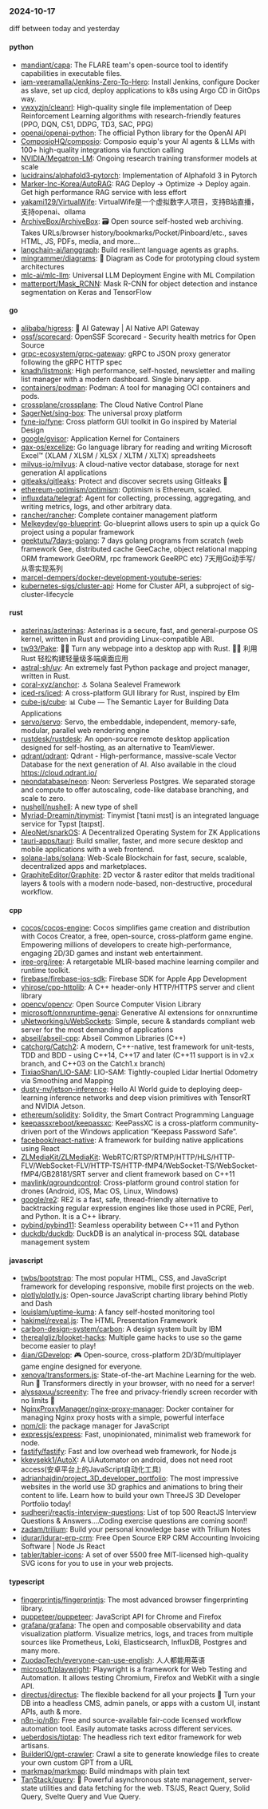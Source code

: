 ### 2024-10-17
diff between today and yesterday

#### python
* [mandiant/capa](https://github.com/mandiant/capa): The FLARE team's open-source tool to identify capabilities in executable files.
* [iam-veeramalla/Jenkins-Zero-To-Hero](https://github.com/iam-veeramalla/Jenkins-Zero-To-Hero): Install Jenkins, configure Docker as slave, set up cicd, deploy applications to k8s using Argo CD in GitOps way.
* [vwxyzjn/cleanrl](https://github.com/vwxyzjn/cleanrl): High-quality single file implementation of Deep Reinforcement Learning algorithms with research-friendly features (PPO, DQN, C51, DDPG, TD3, SAC, PPG)
* [openai/openai-python](https://github.com/openai/openai-python): The official Python library for the OpenAI API
* [ComposioHQ/composio](https://github.com/ComposioHQ/composio): Composio equip's your AI agents & LLMs with 100+ high-quality integrations via function calling
* [NVIDIA/Megatron-LM](https://github.com/NVIDIA/Megatron-LM): Ongoing research training transformer models at scale
* [lucidrains/alphafold3-pytorch](https://github.com/lucidrains/alphafold3-pytorch): Implementation of Alphafold 3 in Pytorch
* [Marker-Inc-Korea/AutoRAG](https://github.com/Marker-Inc-Korea/AutoRAG): RAG Deploy -> Optimize -> Deploy again. Get high performance RAG service with less effort
* [yakami129/VirtualWife](https://github.com/yakami129/VirtualWife): VirtualWife是一个虚拟数字人项目，支持B站直播，支持openai、ollama
* [ArchiveBox/ArchiveBox](https://github.com/ArchiveBox/ArchiveBox): 🗃 Open source self-hosted web archiving. Takes URLs/browser history/bookmarks/Pocket/Pinboard/etc., saves HTML, JS, PDFs, media, and more...
* [langchain-ai/langgraph](https://github.com/langchain-ai/langgraph): Build resilient language agents as graphs.
* [mingrammer/diagrams](https://github.com/mingrammer/diagrams): 🎨 Diagram as Code for prototyping cloud system architectures
* [mlc-ai/mlc-llm](https://github.com/mlc-ai/mlc-llm): Universal LLM Deployment Engine with ML Compilation
* [matterport/Mask_RCNN](https://github.com/matterport/Mask_RCNN): Mask R-CNN for object detection and instance segmentation on Keras and TensorFlow

#### go
* [alibaba/higress](https://github.com/alibaba/higress): 🤖 AI Gateway | AI Native API Gateway
* [ossf/scorecard](https://github.com/ossf/scorecard): OpenSSF Scorecard - Security health metrics for Open Source
* [grpc-ecosystem/grpc-gateway](https://github.com/grpc-ecosystem/grpc-gateway): gRPC to JSON proxy generator following the gRPC HTTP spec
* [knadh/listmonk](https://github.com/knadh/listmonk): High performance, self-hosted, newsletter and mailing list manager with a modern dashboard. Single binary app.
* [containers/podman](https://github.com/containers/podman): Podman: A tool for managing OCI containers and pods.
* [crossplane/crossplane](https://github.com/crossplane/crossplane): The Cloud Native Control Plane
* [SagerNet/sing-box](https://github.com/SagerNet/sing-box): The universal proxy platform
* [fyne-io/fyne](https://github.com/fyne-io/fyne): Cross platform GUI toolkit in Go inspired by Material Design
* [google/gvisor](https://github.com/google/gvisor): Application Kernel for Containers
* [qax-os/excelize](https://github.com/qax-os/excelize): Go language library for reading and writing Microsoft Excel™ (XLAM / XLSM / XLSX / XLTM / XLTX) spreadsheets
* [milvus-io/milvus](https://github.com/milvus-io/milvus): A cloud-native vector database, storage for next generation AI applications
* [gitleaks/gitleaks](https://github.com/gitleaks/gitleaks): Protect and discover secrets using Gitleaks 🔑
* [ethereum-optimism/optimism](https://github.com/ethereum-optimism/optimism): Optimism is Ethereum, scaled.
* [influxdata/telegraf](https://github.com/influxdata/telegraf): Agent for collecting, processing, aggregating, and writing metrics, logs, and other arbitrary data.
* [rancher/rancher](https://github.com/rancher/rancher): Complete container management platform
* [Melkeydev/go-blueprint](https://github.com/Melkeydev/go-blueprint): Go-blueprint allows users to spin up a quick Go project using a popular framework
* [geektutu/7days-golang](https://github.com/geektutu/7days-golang): 7 days golang programs from scratch (web framework Gee, distributed cache GeeCache, object relational mapping ORM framework GeeORM, rpc framework GeeRPC etc) 7天用Go动手写/从零实现系列
* [marcel-dempers/docker-development-youtube-series](https://github.com/marcel-dempers/docker-development-youtube-series): 
* [kubernetes-sigs/cluster-api](https://github.com/kubernetes-sigs/cluster-api): Home for Cluster API, a subproject of sig-cluster-lifecycle

#### rust
* [asterinas/asterinas](https://github.com/asterinas/asterinas): Asterinas is a secure, fast, and general-purpose OS kernel, written in Rust and providing Linux-compatible ABI.
* [tw93/Pake](https://github.com/tw93/Pake): 🤱🏻 Turn any webpage into a desktop app with Rust. 🤱🏻 利用 Rust 轻松构建轻量级多端桌面应用
* [astral-sh/uv](https://github.com/astral-sh/uv): An extremely fast Python package and project manager, written in Rust.
* [coral-xyz/anchor](https://github.com/coral-xyz/anchor): ⚓ Solana Sealevel Framework
* [iced-rs/iced](https://github.com/iced-rs/iced): A cross-platform GUI library for Rust, inspired by Elm
* [cube-js/cube](https://github.com/cube-js/cube): 📊 Cube — The Semantic Layer for Building Data Applications
* [servo/servo](https://github.com/servo/servo): Servo, the embeddable, independent, memory-safe, modular, parallel web rendering engine
* [rustdesk/rustdesk](https://github.com/rustdesk/rustdesk): An open-source remote desktop application designed for self-hosting, as an alternative to TeamViewer.
* [qdrant/qdrant](https://github.com/qdrant/qdrant): Qdrant - High-performance, massive-scale Vector Database for the next generation of AI. Also available in the cloud https://cloud.qdrant.io/
* [neondatabase/neon](https://github.com/neondatabase/neon): Neon: Serverless Postgres. We separated storage and compute to offer autoscaling, code-like database branching, and scale to zero.
* [nushell/nushell](https://github.com/nushell/nushell): A new type of shell
* [Myriad-Dreamin/tinymist](https://github.com/Myriad-Dreamin/tinymist): Tinymist [ˈtaɪni mɪst] is an integrated language service for Typst [taɪpst].
* [AleoNet/snarkOS](https://github.com/AleoNet/snarkOS): A Decentralized Operating System for ZK Applications
* [tauri-apps/tauri](https://github.com/tauri-apps/tauri): Build smaller, faster, and more secure desktop and mobile applications with a web frontend.
* [solana-labs/solana](https://github.com/solana-labs/solana): Web-Scale Blockchain for fast, secure, scalable, decentralized apps and marketplaces.
* [GraphiteEditor/Graphite](https://github.com/GraphiteEditor/Graphite): 2D vector & raster editor that melds traditional layers & tools with a modern node-based, non-destructive, procedural workflow.

#### cpp
* [cocos/cocos-engine](https://github.com/cocos/cocos-engine): Cocos simplifies game creation and distribution with Cocos Creator, a free, open-source, cross-platform game engine. Empowering millions of developers to create high-performance, engaging 2D/3D games and instant web entertainment.
* [iree-org/iree](https://github.com/iree-org/iree): A retargetable MLIR-based machine learning compiler and runtime toolkit.
* [firebase/firebase-ios-sdk](https://github.com/firebase/firebase-ios-sdk): Firebase SDK for Apple App Development
* [yhirose/cpp-httplib](https://github.com/yhirose/cpp-httplib): A C++ header-only HTTP/HTTPS server and client library
* [opencv/opencv](https://github.com/opencv/opencv): Open Source Computer Vision Library
* [microsoft/onnxruntime-genai](https://github.com/microsoft/onnxruntime-genai): Generative AI extensions for onnxruntime
* [uNetworking/uWebSockets](https://github.com/uNetworking/uWebSockets): Simple, secure & standards compliant web server for the most demanding of applications
* [abseil/abseil-cpp](https://github.com/abseil/abseil-cpp): Abseil Common Libraries (C++)
* [catchorg/Catch2](https://github.com/catchorg/Catch2): A modern, C++-native, test framework for unit-tests, TDD and BDD - using C++14, C++17 and later (C++11 support is in v2.x branch, and C++03 on the Catch1.x branch)
* [TixiaoShan/LIO-SAM](https://github.com/TixiaoShan/LIO-SAM): LIO-SAM: Tightly-coupled Lidar Inertial Odometry via Smoothing and Mapping
* [dusty-nv/jetson-inference](https://github.com/dusty-nv/jetson-inference): Hello AI World guide to deploying deep-learning inference networks and deep vision primitives with TensorRT and NVIDIA Jetson.
* [ethereum/solidity](https://github.com/ethereum/solidity): Solidity, the Smart Contract Programming Language
* [keepassxreboot/keepassxc](https://github.com/keepassxreboot/keepassxc): KeePassXC is a cross-platform community-driven port of the Windows application “Keepass Password Safe”.
* [facebook/react-native](https://github.com/facebook/react-native): A framework for building native applications using React
* [ZLMediaKit/ZLMediaKit](https://github.com/ZLMediaKit/ZLMediaKit): WebRTC/RTSP/RTMP/HTTP/HLS/HTTP-FLV/WebSocket-FLV/HTTP-TS/HTTP-fMP4/WebSocket-TS/WebSocket-fMP4/GB28181/SRT server and client framework based on C++11
* [mavlink/qgroundcontrol](https://github.com/mavlink/qgroundcontrol): Cross-platform ground control station for drones (Android, iOS, Mac OS, Linux, Windows)
* [google/re2](https://github.com/google/re2): RE2 is a fast, safe, thread-friendly alternative to backtracking regular expression engines like those used in PCRE, Perl, and Python. It is a C++ library.
* [pybind/pybind11](https://github.com/pybind/pybind11): Seamless operability between C++11 and Python
* [duckdb/duckdb](https://github.com/duckdb/duckdb): DuckDB is an analytical in-process SQL database management system

#### javascript
* [twbs/bootstrap](https://github.com/twbs/bootstrap): The most popular HTML, CSS, and JavaScript framework for developing responsive, mobile first projects on the web.
* [plotly/plotly.js](https://github.com/plotly/plotly.js): Open-source JavaScript charting library behind Plotly and Dash
* [louislam/uptime-kuma](https://github.com/louislam/uptime-kuma): A fancy self-hosted monitoring tool
* [hakimel/reveal.js](https://github.com/hakimel/reveal.js): The HTML Presentation Framework
* [carbon-design-system/carbon](https://github.com/carbon-design-system/carbon): A design system built by IBM
* [therealgliz/blooket-hacks](https://github.com/therealgliz/blooket-hacks): Multiple game hacks to use so the game become easier to play!
* [4ian/GDevelop](https://github.com/4ian/GDevelop): 🎮 Open-source, cross-platform 2D/3D/multiplayer game engine designed for everyone.
* [xenova/transformers.js](https://github.com/xenova/transformers.js): State-of-the-art Machine Learning for the web. Run 🤗 Transformers directly in your browser, with no need for a server!
* [alyssaxuu/screenity](https://github.com/alyssaxuu/screenity): The free and privacy-friendly screen recorder with no limits 🎥
* [NginxProxyManager/nginx-proxy-manager](https://github.com/NginxProxyManager/nginx-proxy-manager): Docker container for managing Nginx proxy hosts with a simple, powerful interface
* [npm/cli](https://github.com/npm/cli): the package manager for JavaScript
* [expressjs/express](https://github.com/expressjs/express): Fast, unopinionated, minimalist web framework for node.
* [fastify/fastify](https://github.com/fastify/fastify): Fast and low overhead web framework, for Node.js
* [kkevsekk1/AutoX](https://github.com/kkevsekk1/AutoX): A UiAutomator on android, does not need root access(安卓平台上的JavaScript自动化工具)
* [adrianhajdin/project_3D_developer_portfolio](https://github.com/adrianhajdin/project_3D_developer_portfolio): The most impressive websites in the world use 3D graphics and animations to bring their content to life. Learn how to build your own ThreeJS 3D Developer Portfolio today!
* [sudheerj/reactjs-interview-questions](https://github.com/sudheerj/reactjs-interview-questions): List of top 500 ReactJS Interview Questions & Answers....Coding exercise questions are coming soon!!
* [zadam/trilium](https://github.com/zadam/trilium): Build your personal knowledge base with Trilium Notes
* [idurar/idurar-erp-crm](https://github.com/idurar/idurar-erp-crm): Free Open Source ERP CRM Accounting Invoicing Software | Node Js React
* [tabler/tabler-icons](https://github.com/tabler/tabler-icons): A set of over 5500 free MIT-licensed high-quality SVG icons for you to use in your web projects.

#### typescript
* [fingerprintjs/fingerprintjs](https://github.com/fingerprintjs/fingerprintjs): The most advanced browser fingerprinting library.
* [puppeteer/puppeteer](https://github.com/puppeteer/puppeteer): JavaScript API for Chrome and Firefox
* [grafana/grafana](https://github.com/grafana/grafana): The open and composable observability and data visualization platform. Visualize metrics, logs, and traces from multiple sources like Prometheus, Loki, Elasticsearch, InfluxDB, Postgres and many more.
* [ZuodaoTech/everyone-can-use-english](https://github.com/ZuodaoTech/everyone-can-use-english): 人人都能用英语
* [microsoft/playwright](https://github.com/microsoft/playwright): Playwright is a framework for Web Testing and Automation. It allows testing Chromium, Firefox and WebKit with a single API.
* [directus/directus](https://github.com/directus/directus): The flexible backend for all your projects 🐰 Turn your DB into a headless CMS, admin panels, or apps with a custom UI, instant APIs, auth & more.
* [n8n-io/n8n](https://github.com/n8n-io/n8n): Free and source-available fair-code licensed workflow automation tool. Easily automate tasks across different services.
* [ueberdosis/tiptap](https://github.com/ueberdosis/tiptap): The headless rich text editor framework for web artisans.
* [BuilderIO/gpt-crawler](https://github.com/BuilderIO/gpt-crawler): Crawl a site to generate knowledge files to create your own custom GPT from a URL
* [markmap/markmap](https://github.com/markmap/markmap): Build mindmaps with plain text
* [TanStack/query](https://github.com/TanStack/query): 🤖 Powerful asynchronous state management, server-state utilities and data fetching for the web. TS/JS, React Query, Solid Query, Svelte Query and Vue Query.
